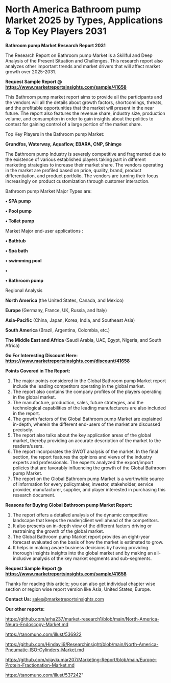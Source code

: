 # North America Bathroom pump Market 2025 by Types, Applications & Top Key Players 2031

<strong>Bathroom pump Market Research Report 2031</strong>

The Research Report on Bathroom pump Market is a Skillful and Deep Analysis of the Present Situation and Challenges. This research report also analyzes other important trends and market drivers that will affect market growth over 2025-2031.

<strong>Request Sample Report @ <a href=https://www.marketreportsinsights.com/sample/41658>https://www.marketreportsinsights.com/sample/41658</a></strong>

This Bathroom pump market report aims to provide all the participants and the vendors will all the details about growth factors, shortcomings, threats, and the profitable opportunities that the market will present in the near future. The report also features the revenue share, industry size, production volume, and consumption in order to gain insights about the politics to contest for gaining control of a large portion of the market share.

Top Key Players in the Bathroom pump Market:

<strong>Grundfos, Waterway, Aquaflow, EBARA, CNP, Shimge</strong>

The Bathroom pump Industry is severely competitive and fragmented due to the existence of various established players taking part in different marketing strategies to increase their market share. The vendors operating in the market are profiled based on price, quality, brand, product differentiation, and product portfolio. The vendors are turning their focus increasingly on product customization through customer interaction.

Bathroom pump Market Major Types are:

<strong>•  SPA pump

•  Pool pump

•  Toilet pump</strong>

Market Major end-user applications :

<strong>•  Bathtub

•  Spa bath

•  swimming pool

•  

•  Bathroom pump</strong>

Regional Analysis

</u><strong><b>North America</b></strong> (the United States, Canada, and Mexico)

<strong><b>Europe </b></strong>(Germany, France, UK, Russia, and Italy)

<strong><b>Asia-Pacific</b></strong> (China, Japan, Korea, India, and Southeast Asia)

<strong><b>South America</b></strong> (Brazil, Argentina, Colombia, etc.)

<strong><b>The Middle East and Africa</b></strong> (Saudi Arabia, UAE, Egypt, Nigeria, and South Africa)

<strong>Go For Interesting Discount Here: <a href=https://www.marketreportsinsights.com/discount/41658>https://www.marketreportsinsights.com/discount/41658</a></strong>

<strong>Points Covered in The Report:</strong>
<ol>
  <li>The major points considered in the Global Bathroom pump Market report include the leading competitors operating in the global market.</li>
  <li>The report also contains the company profiles of the players operating in the global market.</li>
  <li>The manufacture, production, sales, future strategies, and the technological capabilities of the leading manufacturers are also included in the report.</li>
  <li>The growth factors of the Global Bathroom pump Market are explained in-depth, wherein the different end-users of the market are discussed precisely.</li>
  <li>The report also talks about the key application areas of the global market, thereby providing an accurate description of the market to the readers/users.</li>
  <li>The report incorporates the SWOT analysis of the market. In the final section, the report features the opinions and views of the industry experts and professionals. The experts analyzed the export/import policies that are favorably influencing the growth of the Global Bathroom pump Market.</li>
  <li>The report on the Global Bathroom pump Market is a worthwhile source of information for every policymaker, investor, stakeholder, service provider, manufacturer, supplier, and player interested in purchasing this research document.</li>
</ol>
<strong>Reasons for Buying Global Bathroom pump Market Report:</strong>

<ol>
  <li>The report offers a detailed analysis of the dynamic competitive landscape that keeps the reader/client well ahead of the competitors.</li>
  <li>It also presents an in-depth view of the different factors driving or restraining the growth of the global market.</li>
  <li>The Global Bathroom pump Market report provides an eight-year forecast evaluated on the basis of how the market is estimated to grow.</li>
  <li>It helps in making aware business decisions by having providing thorough insights insights into the global market and by making an all-inclusive analysis of the key market segments and sub-segments.</li>
</ol>
<strong>Request Sample Report @ <a href=https://www.marketreportsinsights.com/sample/41658>https://www.marketreportsinsights.com/sample/41658</a></strong>


Thanks for reading this article; you can also get individual chapter wise section or region wise report version like Asia, United States, Europe.

<strong>Contact Us:</strong>
sales@marketreportsinsights.com

<strong>Our other reports:</strong>

<a href=https://github.com/arha237/market-research1/blob/main/North-America-Neuro-Endoscopy-Market.md>https://github.com/arha237/market-research1/blob/main/North-America-Neuro-Endoscopy-Market.md</a>

<a href=https://tanomuno.com/illust/536922>https://tanomuno.com/illust/536922</a>

<a href=https://github.com/Hindavii9/Researchinsight/blob/main/North-America-Pneumatic-ISO-Cylinders-Market.md>https://github.com/Hindavii9/Researchinsight/blob/main/North-America-Pneumatic-ISO-Cylinders-Market.md</a>

<a href=https://github.com/vijaykumar207/Marketing-Report/blob/main/Europe-Protein-Fractionation-Market.md>https://github.com/vijaykumar207/Marketing-Report/blob/main/Europe-Protein-Fractionation-Market.md</a>

<a href=https://tanomuno.com/illust/537242>https://tanomuno.com/illust/537242</a>"
